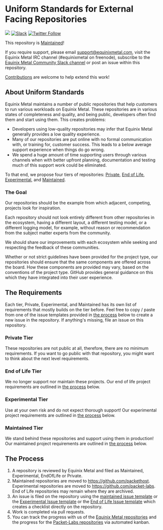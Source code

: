# Uniform Standards for External Facing Repositories

![](https://img.shields.io/badge/stability-maintained-green.svg) [![Slack](https://slack.equinixmetal.com/badge.svg)](https://slack.equinixmetal.com/) [![Twitter Follow](https://img.shields.io/twitter/follow/equinixmetal.svg?style=social&label=Follow)](https://twitter.com/intent/follow?screen_name=equinixmetal)

This repository is [Maintained](https://github.com/equinix-labs/equinix-labs/blob/main/maintained-statement.md)!

If you require support, please email [support@equinixmetal.com](mailto:support@equinixmetal.com), visit the Equinix Metal IRC channel (#equinixmetal on freenode), subscribe to the [Equinix Metal Community Slack channel](https://slack.equinixmetal.com/) or post an issue within this repository.

[Contributions](https://github.com/equinix-labs/equinix-labs/blob/main/CONTRIBUTING.md) are welcome to help extend this work!

## About Uniform Standards

Equinix Metal maintains a number of public repositories that help customers to run various workloads on Equinix Metal. These repositories are in various states of completeness and quality, and being public, developers often find them and start using them. This creates problems:

* Developers using low-quality repositories may infer that Equinix Metal generally provides a low quality experience.
* Many of our repositories are put online with no formal communication with, or training for, customer success. This leads to a below average support experience when things do go wrong.
* We spend a huge amount of time supporting users through various channels when with better upfront planning, documentation and testing much of this support work could be eliminated.

To that end, we propose four tiers of repositories: [Private](https://github.com/equinix-labs/equinix-labs#private-tier-minimum-requirements), [End of Life](https://github.com/equinix-labs/equinix-labs#end-of-life-tier-minimum-requirements), [Experimental](https://github.com/equinix-labs/equinix-labs#experimental-tier-minimum-requirements), and [Maintained](https://github.com/equinix-labs/equinix-labs#maintained-tier-minimum-requirements).

### The Goal

Our repositories should be the example from which adjacent, competing, projects look for inspiration.

Each repository should not look entirely different from other repositories in the ecosystem, having a different layout, a different testing model, or a different logging model, for example, without reason or recommendation from the subject matter experts from the community.

We should share our improvements with each ecosystem while seeking and respecting the feedback of these communities.

Whether or not strict guidelines have been provided for the project type, our repositories should ensure that the same components are offered across the board. How these components are provided may vary, based on the conventions of the project type. GitHub provides general guidance on this which they have integrated into their user experience.

## The Requirements

Each tier, Private, Experimental, and Maintained has its own list of requirements that mostly builds on the tier before. Feel free to copy / paste from one of the issue templates provided in [the process](#the-process) below to create a new issue in the repository. If anything's missing, file an issue on this repository.

### Private Tier

These repositories are not public at all, therefore, there are no minimum requirements. If you want to go public with that repository, you might want to think about the next level requirements.

### End of Life Tier

We no longer support nor maintain these projects. Our end of life project requirements are outlined in [the process](#the-process) below.

### Experimental Tier

Use at your own risk and do not expect thorough support!  Our experimental project requirements are outlined in [the process](#the-process) below.

### Maintained Tier

We stand behind these repositories and support using them in production! Our maintained project requirements are outlined in [the process](#the-process) below.

## The Process

1. A repository is reviewed by Equinix Metal and filed as Maintained, Experimental, EndOfLife or Private.
2. Maintained repositories are moved to <https://github.com/packethost>. Experimental repositories are moved to <https://github.com/packet-labs>. End of Life repositories may remain where they are archived.
3. An issue is filed on the repository using the [maintained issue template](https://raw.githubusercontent.com/packethost/standards/main/ISSUE_TEMPLATE/maintained-issue.md) or the [Experimental Issue template](https://raw.githubusercontent.com/packethost/standards/main/ISSUE_TEMPLATE/experimental-issue.md)  or the [End of Life Issue template](https://raw.githubusercontent.com/packethost/standards/main/ISSUE_TEMPLATE/end-of-life-issue.md) which creates a checklist directly on the repository.
4. Work is completed via pull requests.
5. You can track the progress with us of the [Equinix Metal repositories](https://github.com/orgs/packethost/projects/4) and the progress for the [Packet-Labs repositories](https://github.com/orgs/packet-labs/projects/1) via automated kanban.

